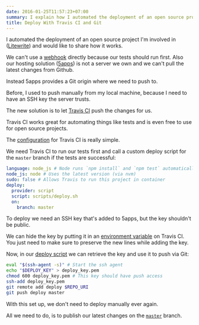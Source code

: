 ```yaml
---
date: 2016-01-25T11:57:23+07:00
summary: I explain how I automated the deployment of an open source project with Travis CI.
title: Deploy With Travis CI and Git
---
```


I automated the deployment of an open source project I'm involved in ([Litewrite][litewrite]) and would like to share how it works.


We can't use a [webhook][webhooks] directly because our tests should run first.
Also our hosting solution ([5apps][5apps]) is not a server we own and we can't pull the latest changes from Github.

Instead 5apps provides a Git origin where we need to push to.

Before, I used to push manually from my local machine,
because I need to have an SSH key the server trusts.

The new solution is to let [Travis CI][travis] push the changes for us.

Travis CI works great for automating things like tests and is even free to use for open source projects.

The [configuration][travisyml] for Travis CI is really simple.

We need Travis CI to run our tests first
and call a custom deploy script for the `master` branch if the tests are successful:

```yaml
language: node_js # Node runs `npm install` and `npm test` automatically
node_js: node # Uses the latest version (via nvm)
sudo: false # Allows Travis to run this project in container
deploy:
  provider: script
  script: scripts/deploy.sh
  on:
    branch: master
```

To deploy we need an SSH key that's added to 5apps, but the key shouldn't be public.

We can hide the key by putting it in an [environment variable][envvars] on Travis CI.
You just need to make sure to preserve the new lines while adding the key.

Now, in our [deploy script][deploy] we can retrieve the key and use it to push via Git:

```bash
eval "$(ssh-agent -s)" # Start the ssh agent
echo "$DEPLOY_KEY" > deploy_key.pem
chmod 600 deploy_key.pem # This key should have push access
ssh-add deploy_key.pem
git remote add deploy $REPO_URI
git push deploy master
```

With this set up, we don't need to deploy manually ever again.

All we need to do, is to publish our latest changes on the [`master`][master] branch.



[litewrite]: https://litewrite.net
[webhooks]: https://developer.github.com/webhooks
[travis]: https://travis-ci.org/litewrite/litewrite
[5apps]: https://5apps.com/deploy/home
[travisyml]: https://github.com/litewrite/litewrite/blob/gh-pages/.travis.yml
[envvars]: https://docs.travis-ci.com/user/environment-variables/#Defining-Variables-in-Repository-Settings
[deploy]: https://github.com/litewrite/litewrite/blob/gh-pages/scripts/deploy.sh
[master]: https://github.com/litewrite/litewrite/tree/master

